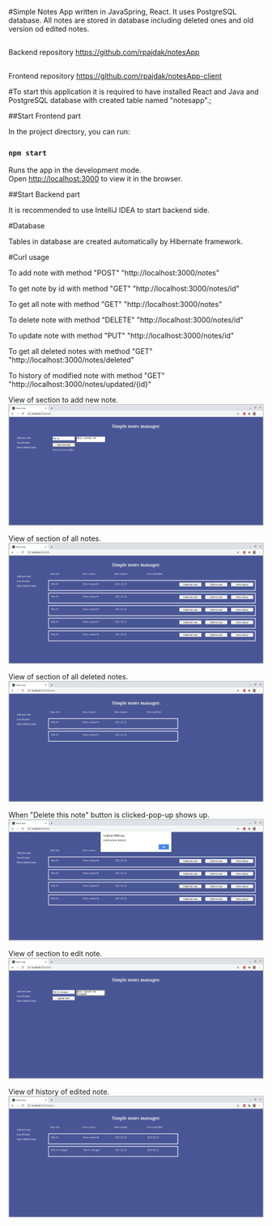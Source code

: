 #Simple  Notes App written in JavaSpring, React. It uses PostgreSQL database. All notes are stored in database including deleted ones and old version od edited notes.

##
Backend repository 
https://github.com/rpajdak/notesApp
##
Frontend repository
https://github.com/rpajdak/notesApp-client

#To start this application it is required to have installed React and Java and PostgreSQL database with created table named "notesapp".;


##Start Frontend part

In the project directory, you can run:
### `npm start`

Runs the app in the development mode.\
Open [http://localhost:3000](http://localhost:3000) to view it in the browser.


##Start Backend part

It is recommended to use IntelliJ IDEA to start backend side.


#Database

Tables in database are created automatically by Hibernate framework.

#Curl usage

To add note with method "POST"
"http://localhost:3000/notes" 

To get note by id with method "GET"
"http://localhost:3000/notes/id"

To get all note with method "GET"
"http://localhost:3000/notes" 

To delete note with method "DELETE"
"http://localhost:3000/notes/id"

To update note with method "PUT"
"http://localhost:3000/notes/id"

To get all deleted notes with method "GET"
"http://localhost:3000/notes/deleted"

To history of modified note with method "GET"
"http://localhost:3000/notes/updated/{id}"

View of section to add new note.
![New note](https://github.com/rpajdak/notesApp/blob/dev/src/main/assets/addnote.png)

View of section of all notes.
![All notes](https://github.com/rpajdak/notesApp/blob/dev/src/main/assets/allNotes.png)

View of section of all deleted notes.
![All notes](https://github.com/rpajdak/notesApp/blob/dev/src/main/assets/allDeleted.png)

When "Delete this note" button is clicked-pop-up shows up.
![All notes](https://github.com/rpajdak/notesApp/blob/dev/src/main/assets/deletedNote.png)

View of section to edit note.
![All notes](https://github.com/rpajdak/notesApp/blob/dev/src/main/assets/editNote.png)

View of history of edited note.
![All notes](https://github.com/rpajdak/notesApp/blob/dev/src/main/assets/historyOfUpdated.png)


 
